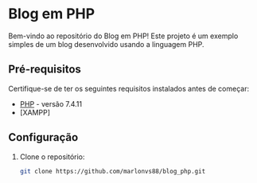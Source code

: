 # Blog em PHP

Bem-vindo ao repositório do Blog em PHP! Este projeto é um exemplo simples de um blog desenvolvido usando a linguagem PHP.

## Pré-requisitos

Certifique-se de ter os seguintes requisitos instalados antes de começar:

- [PHP](https://www.php.net/) - versão 7.4.11
- [XAMPP]

## Configuração

1. Clone o repositório:

   ```bash
   git clone https://github.com/marlonvs88/blog_php.git
